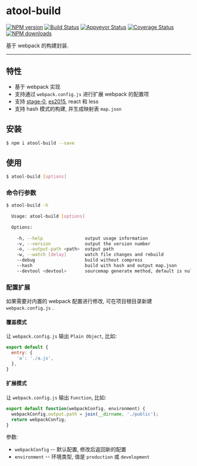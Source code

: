 # atool-build

[![NPM version](https://img.shields.io/npm/v/atool-build.svg?style=flat)](https://npmjs.org/package/atool-build)
[![Build Status](https://img.shields.io/travis/ant-tool/atool-build.svg?style=flat)](https://travis-ci.org/ant-tool/atool-build)
[![Appveyor Status](https://img.shields.io/appveyor/ci/ant-tool/atool-build.svg?style=flat)](https://ci.appveyor.com/project/sorrycc/atool-build)
[![Coverage Status](https://img.shields.io/coveralls/ant-tool/atool-build.svg?style=flat)](https://coveralls.io/r/ant-tool/atool-build)
[![NPM downloads](http://img.shields.io/npm/dm/atool-build.svg?style=flat)](https://npmjs.org/package/atool-build)

基于 webpack 的构建封装.

----

## 特性

- 基于 webpack 实现
- 支持通过 `webpack.config.js` 进行扩展 webpack 的配置项
- 支持 [stage-0](babeljs.io/docs/plugins/preset-stage-0), [es2015](https://babeljs.io/docs/plugins/preset-es2015), react 和 less
- 支持 hash 模式的构建, 并生成映射表 `map.json`

## 安装

```bash
$ npm i atool-build --save
```

## 使用

```bash
$ atool-build [options]
```

### 命令行参数

```bash
$ atool-build -h
  
  Usage: atool-build [options]
  
  Options:
  
    -h, --help                output usage information
    -v, --version             output the version number
    -o, --output-path <path>  output path
    -w, --watch [delay]       watch file changes and rebuild
    --debug                   build without compress
    --hash                    build with hash and output map.json
    --devtool <devtool>       sourcemap generate method, default is null
```

### 配置扩展

如果需要对内置的 webpack 配置进行修改, 可在项目根目录新建 `webpack.config.js` .

#### 覆盖模式

让 `webpack.config.js` 输出 `Plain Object`, 比如:

```javascript
export default {
  entry: {
    'a': './a.js',
  },
}
```

#### 扩展模式

让 `webpack.config.js` 输出 `Function`, 比如:

```javascript
export default function(webpackConfig, environment) {
  webpackConfig.output.path = join(__dirname, './public');
  return webpackConfig;
}
```

参数:

- `webpackConfig` -- 默认配置, 修改后返回新的配置
- `environment` -- 环境类型, 值是 `production` 或 `development` 

